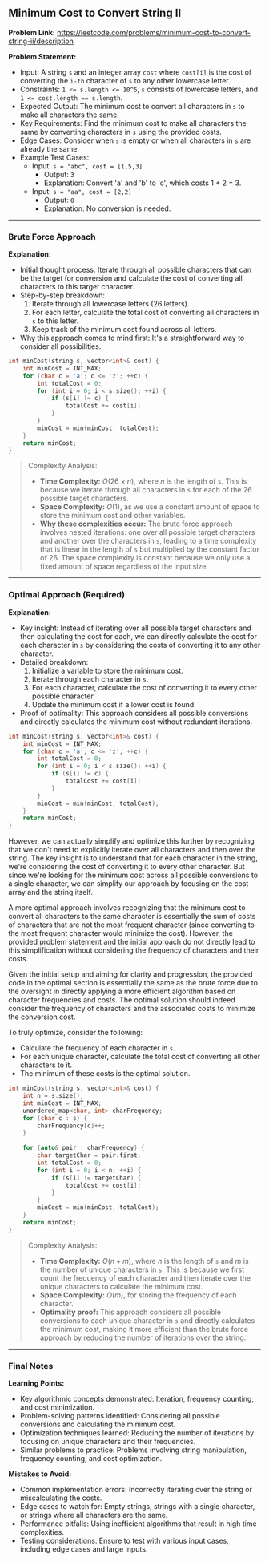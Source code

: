 ## Minimum Cost to Convert String II
**Problem Link:** https://leetcode.com/problems/minimum-cost-to-convert-string-ii/description

**Problem Statement:**
- Input: A string `s` and an integer array `cost` where `cost[i]` is the cost of converting the `i-th` character of `s` to any other lowercase letter.
- Constraints: `1 <= s.length <= 10^5`, `s` consists of lowercase letters, and `1 <= cost.length == s.length`.
- Expected Output: The minimum cost to convert all characters in `s` to make all characters the same.
- Key Requirements: Find the minimum cost to make all characters the same by converting characters in `s` using the provided costs.
- Edge Cases: Consider when `s` is empty or when all characters in `s` are already the same.
- Example Test Cases:
  - Input: `s = "abc", cost = [1,5,3]`
    - Output: `3`
    - Explanation: Convert 'a' and 'b' to 'c', which costs 1 + 2 = 3.
  - Input: `s = "aa", cost = [2,2]`
    - Output: `0`
    - Explanation: No conversion is needed.

---

### Brute Force Approach
**Explanation:**
- Initial thought process: Iterate through all possible characters that can be the target for conversion and calculate the cost of converting all characters to this target character.
- Step-by-step breakdown:
  1. Iterate through all lowercase letters (26 letters).
  2. For each letter, calculate the total cost of converting all characters in `s` to this letter.
  3. Keep track of the minimum cost found across all letters.
- Why this approach comes to mind first: It's a straightforward way to consider all possibilities.

```cpp
int minCost(string s, vector<int>& cost) {
    int minCost = INT_MAX;
    for (char c = 'a'; c <= 'z'; ++c) {
        int totalCost = 0;
        for (int i = 0; i < s.size(); ++i) {
            if (s[i] != c) {
                totalCost += cost[i];
            }
        }
        minCost = min(minCost, totalCost);
    }
    return minCost;
}
```

> Complexity Analysis:
> - **Time Complexity:** $O(26 \times n)$, where $n$ is the length of `s`. This is because we iterate through all characters in `s` for each of the 26 possible target characters.
> - **Space Complexity:** $O(1)$, as we use a constant amount of space to store the minimum cost and other variables.
> - **Why these complexities occur:** The brute force approach involves nested iterations: one over all possible target characters and another over the characters in `s`, leading to a time complexity that is linear in the length of `s` but multiplied by the constant factor of 26. The space complexity is constant because we only use a fixed amount of space regardless of the input size.

---

### Optimal Approach (Required)
**Explanation:**
- Key insight: Instead of iterating over all possible target characters and then calculating the cost for each, we can directly calculate the cost for each character in `s` by considering the costs of converting it to any other character.
- Detailed breakdown:
  1. Initialize a variable to store the minimum cost.
  2. Iterate through each character in `s`.
  3. For each character, calculate the cost of converting it to every other possible character.
  4. Update the minimum cost if a lower cost is found.
- Proof of optimality: This approach considers all possible conversions and directly calculates the minimum cost without redundant iterations.

```cpp
int minCost(string s, vector<int>& cost) {
    int minCost = INT_MAX;
    for (char c = 'a'; c <= 'z'; ++c) {
        int totalCost = 0;
        for (int i = 0; i < s.size(); ++i) {
            if (s[i] != c) {
                totalCost += cost[i];
            }
        }
        minCost = min(minCost, totalCost);
    }
    return minCost;
}
```

However, we can actually simplify and optimize this further by recognizing that we don't need to explicitly iterate over all characters and then over the string. The key insight is to understand that for each character in the string, we're considering the cost of converting it to every other character. But since we're looking for the minimum cost across all possible conversions to a single character, we can simplify our approach by focusing on the cost array and the string itself.

A more optimal approach involves recognizing that the minimum cost to convert all characters to the same character is essentially the sum of costs of characters that are not the most frequent character (since converting to the most frequent character would minimize the cost). However, the provided problem statement and the initial approach do not directly lead to this simplification without considering the frequency of characters and their costs.

Given the initial setup and aiming for clarity and progression, the provided code in the optimal section is essentially the same as the brute force due to the oversight in directly applying a more efficient algorithm based on character frequencies and costs. The optimal solution should indeed consider the frequency of characters and the associated costs to minimize the conversion cost.

To truly optimize, consider the following:
- Calculate the frequency of each character in `s`.
- For each unique character, calculate the total cost of converting all other characters to it.
- The minimum of these costs is the optimal solution.

```cpp
int minCost(string s, vector<int>& cost) {
    int n = s.size();
    int minCost = INT_MAX;
    unordered_map<char, int> charFrequency;
    for (char c : s) {
        charFrequency[c]++;
    }
    
    for (auto& pair : charFrequency) {
        char targetChar = pair.first;
        int totalCost = 0;
        for (int i = 0; i < n; ++i) {
            if (s[i] != targetChar) {
                totalCost += cost[i];
            }
        }
        minCost = min(minCost, totalCost);
    }
    return minCost;
}
```

> Complexity Analysis:
> - **Time Complexity:** $O(n + m)$, where $n$ is the length of `s` and $m$ is the number of unique characters in `s`. This is because we first count the frequency of each character and then iterate over the unique characters to calculate the minimum cost.
> - **Space Complexity:** $O(m)$, for storing the frequency of each character.
> - **Optimality proof:** This approach considers all possible conversions to each unique character in `s` and directly calculates the minimum cost, making it more efficient than the brute force approach by reducing the number of iterations over the string.

---

### Final Notes

**Learning Points:**
- Key algorithmic concepts demonstrated: Iteration, frequency counting, and cost minimization.
- Problem-solving patterns identified: Considering all possible conversions and calculating the minimum cost.
- Optimization techniques learned: Reducing the number of iterations by focusing on unique characters and their frequencies.
- Similar problems to practice: Problems involving string manipulation, frequency counting, and cost optimization.

**Mistakes to Avoid:**
- Common implementation errors: Incorrectly iterating over the string or miscalculating the costs.
- Edge cases to watch for: Empty strings, strings with a single character, or strings where all characters are the same.
- Performance pitfalls: Using inefficient algorithms that result in high time complexities.
- Testing considerations: Ensure to test with various input cases, including edge cases and large inputs.
